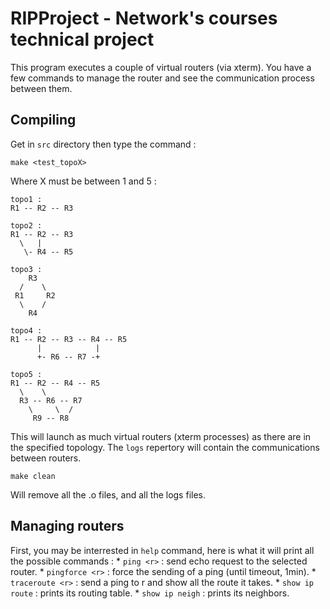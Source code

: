 # RIPProject - Network's courses technical project

This program executes a couple of virtual routers (via xterm). You have a few commands to manage the router and see the communication process between them.

## Compiling

Get in `src` directory then type the command :
```
make <test_topoX>
```
Where X must be between 1 and 5 :
```
topo1 : 
R1 -- R2 -- R3

topo2 :
R1 -- R2 -- R3
  \   |
   \- R4 -- R5
   
topo3 :
    R3
  /    \
 R1     R2
  \    /
    R4

topo4 :
R1 -- R2 -- R3 -- R4 -- R5
      |            |
      +- R6 -- R7 -+

topo5 :
R1 -- R2 -- R4 -- R5
  \    \
  R3 -- R6 -- R7
    \     \  /
     R9 -- R8
```
This will launch as much virtual routers (xterm processes) as there are in the specified topology.
The `logs` repertory will contain the communications between routers.
```
make clean
```
Will remove all the .o files, and all the logs files.

## Managing routers

First, you may be interrested in `help` command, here is what it will print all the possible commands :
	* `ping <r>` 		: send echo request to the selected router.
	* `pingforce <r>` 	: force the sending of a ping (until timeout, 1min).
	* `traceroute <r>` 	: send a ping to r and show all the route it takes.
	* `show ip route` 	: prints its routing table.
	* `show ip neigh`	: prints its neighbors.
